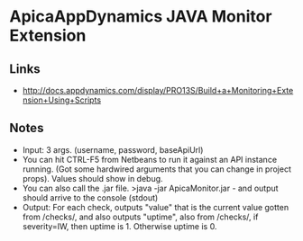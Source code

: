ApicaAppDynamics JAVA Monitor Extension
=======================================
Links
-------------------
* http://docs.appdynamics.com/display/PRO13S/Build+a+Monitoring+Extension+Using+Scripts

Notes
-------------------
* Input: 3 args. (username, password, baseApiUrl)
* You can hit CTRL-F5 from Netbeans to run it against an API instance running. (Got some hardwired arguments that you can change in project props). Values should show in debug.
* You can also call the .jar file.  >java -jar ApicaMonitor.jar - and output should arrive to the console (stdout)
* Output: For each check, outputs "value" that is the current value gotten from /checks/, and also outputs "uptime", also from /checks/, if severity=IW, then uptime is 1. Otherwise uptime is 0.
